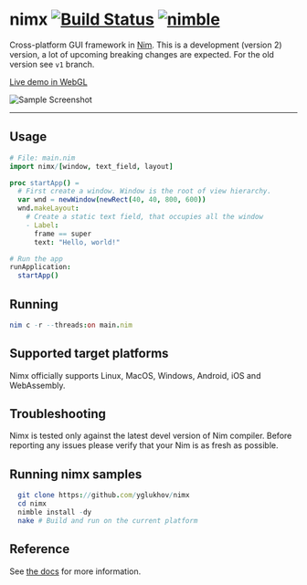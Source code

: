 # nimx [![Build Status](https://github.com/yglukhov/nimx/actions/workflows/test.yml/badge.svg?branch=main)](https://github.com/yglukhov/nimx/actions?query=branch%3Amain) [![nimble](https://img.shields.io/badge/nimble-black?logo=nim&style=flat&labelColor=171921&color=%23f3d400)](https://nimble.directory/pkg/nimx)

Cross-platform GUI framework in [Nim](https://github.com/nim-lang/nim).
This is a development (version 2) version, a lot of upcoming breaking changes are expected.
For the old version see `v1` branch.

[Live demo in WebGL](http://yglukhov.github.io/nimx/demo.html)

![Sample Screenshot](./doc/sample-screenshot.png)

---

## Usage

```nim
# File: main.nim
import nimx/[window, text_field, layout]

proc startApp() =
  # First create a window. Window is the root of view hierarchy.
  var wnd = newWindow(newRect(40, 40, 800, 600))
  wnd.makeLayout:
    # Create a static text field, that occupies all the window
    - Label:
      frame == super
      text: "Hello, world!"

# Run the app
runApplication:
  startApp()
```

## Running

```nim
nim c -r --threads:on main.nim
```

## Supported target platforms

Nimx officially supports Linux, MacOS, Windows, Android, iOS and WebAssembly.

## Troubleshooting

Nimx is tested only against the latest devel version of Nim compiler. Before reporting any issues please verify that your Nim is as fresh as possible.

## Running nimx samples

```nim
  git clone https://github.com/yglukhov/nimx
  cd nimx
  nimble install -dy
  nake # Build and run on the current platform
```

## Reference

See [the docs](./doc) for more information.
